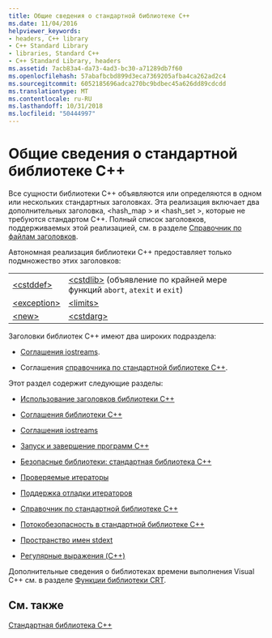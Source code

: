 ```yaml
---
title: Общие сведения о стандартной библиотеке C++
ms.date: 11/04/2016
helpviewer_keywords:
- headers, C++ library
- C++ Standard Library
- libraries, Standard C++
- C++ Standard Library, headers
ms.assetid: 7acb83a4-da73-4ad3-bc30-a71289db7f60
ms.openlocfilehash: 57abafbcbd899d3eca7369205afba4ca262ad2c4
ms.sourcegitcommit: 6052185696adca270bc9bdbec45a626dd89cdcdd
ms.translationtype: MT
ms.contentlocale: ru-RU
ms.lasthandoff: 10/31/2018
ms.locfileid: "50444997"
---
```

# <a name="c-standard-library-overview"></a>Общие сведения о стандартной библиотеке C++

Все сущности библиотеки C++ объявляются или определяются в одном или нескольких стандартных заголовках. Эта реализация включает два дополнительных заголовка, \<hash_map > и \<hash_set >, которые не требуются стандартом C++. Полный список заголовков, поддерживаемых этой реализацией, см. в разделе [Справочник по файлам заголовков](../standard-library/cpp-standard-library-header-files.md).

Автономная реализация библиотеки С++ предоставляет только подмножество этих заголовков:

|||
|-|-|
|[\<cstddef>](../standard-library/cstddef.md)|[\<cstdlib>](../standard-library/cstdlib.md) (объявление по крайней мере функций `abort`, `atexit` и `exit`)|
|[\<exception>](../standard-library/exception.md)|[\<limits>](../standard-library/limits.md)|
|[\<new>](../standard-library/new.md)|[\<cstdarg>](../standard-library/cstdarg.md)|

Заголовки библиотек C++ имеют два широких подраздела:

- [Соглашения iostreams](../standard-library/iostreams-conventions.md).

- Соглашения [справочника по стандартной библиотеке C++](../standard-library/cpp-standard-library-reference.md).

Этот раздел содержит следующие разделы:

- [Использование заголовков библиотеки C++](../standard-library/using-cpp-library-headers.md)

- [Соглашения библиотеки C++](../standard-library/cpp-library-conventions.md)

- [Соглашения iostreams](../standard-library/iostreams-conventions.md)

- [Запуск и завершение программ C++](../standard-library/cpp-program-startup-and-termination.md)

- [Безопасные библиотеки: стандартная библиотека C++](../standard-library/safe-libraries-cpp-standard-library.md)

- [Проверяемые итераторы](../standard-library/checked-iterators.md)

- [Поддержка отладки итераторов](../standard-library/debug-iterator-support.md)

- [Справочник по стандартной библиотеке C++](../standard-library/cpp-standard-library-reference.md)

- [Потокобезопасность в стандартной библиотеке C++](../standard-library/thread-safety-in-the-cpp-standard-library.md)

- [Пространство имен stdext](../standard-library/stdext-namespace.md)

- [Регулярные выражения (C++)](../standard-library/regular-expressions-cpp.md)

Дополнительные сведения о библиотеках времени выполнения Visual C++ см. в разделе [Функции библиотеки CRT](../c-runtime-library/crt-library-features.md).

## <a name="see-also"></a>См. также

[Стандартная библиотека C++](../standard-library/cpp-standard-library-reference.md)<br/>
